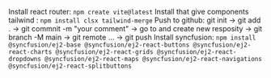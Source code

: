 

Install react router: `npm create vite@latest`
Install that give components tailwind : `npm install clsx tailwind-merge`
Push to github: git init -> git add . -> git commnit -m "your comment" -> go to and create new resposity -> git branch -M main -> git remote ... -> git push 
Install syncfusion: `npm install @syncfusion/ej2-base @syncfusion/ej2-react-buttons @syncfusion/ej2-react-charts @syncfusion/ej2-react-grids @syncfusion/ej2-react-dropdowns @syncfusion/ej2-react-maps @syncfusion/ej2-react-navigations @syncfusion/ej2-react-splitbuttons`